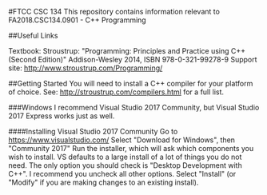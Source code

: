 #FTCC CSC 134
This repository contains information relevant to FA2018.CSC134.0901 - C++ Programming

##Useful Links

Textbook: Stroustrup: "Programming: Principles and Practice using C++ (Second Edition)" Addison-Wesley 2014, ISBN 978-0-321-99278-9
Support site: http://www.stroustrup.com/Programming/

##Getting Started
You will need to install a C++ compiler for your platform of choice. See: http://stroustrup.com/compilers.html for a full list.

###Windows
I recommend Visual Studio 2017 Community, but Visual Studio 2017 Express works just as well. 

####Installing Visual Studio 2017 Community
Go to https://www.visualstudio.com/
Select "Download for Windows", then "Community 2017"
Run the installer, which will ask which components you wish to install.
VS defaults to a large install of a lot of things you do not need. The only option you should check is "Desktop Development with C++". I recommend you uncheck all other options.
Select "Install" (or "Modify" if you are making changes to an existing install).

